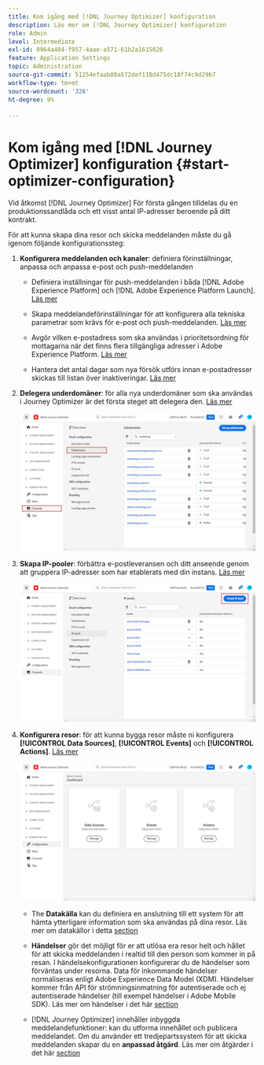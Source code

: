 ```yaml
---
title: Kom igång med [!DNL Journey Optimizer] konfiguration
description: Läs mer om [!DNL Journey Optimizer] konfiguration
role: Admin
level: Intermediate
exl-id: 0964a484-f957-4aae-a571-61b2a1615026
feature: Application Settings
topic: Administration
source-git-commit: 51254efaab08a572def118d475dc18f74c9d29b7
workflow-type: tm+mt
source-wordcount: '328'
ht-degree: 9%

---
```



# Kom igång med [!DNL Journey Optimizer] konfiguration {#start-optimizer-configuration}

Vid åtkomst [!DNL Journey Optimizer] För första gången tilldelas du en produktionssandlåda och ett visst antal IP-adresser beroende på ditt kontrakt.

För att kunna skapa dina resor och skicka meddelanden måste du gå igenom följande konfigurationssteg:

1. **Konfigurera meddelanden och kanaler**: definiera förinställningar, anpassa och anpassa e-post och push-meddelanden

   * Definiera inställningar för push-meddelanden i båda [!DNL Adobe Experience Platform] och [!DNL Adobe Experience Platform Launch]. [Läs mer](../messages/push-gs.md)

   * Skapa meddelandeförinställningar för att konfigurera alla tekniska parametrar som krävs för e-post och push-meddelanden. [Läs mer](message-presets.md)

   * Avgör vilken e-postadress som ska användas i prioritetsordning för mottagarna när det finns flera tillgängliga adresser i Adobe Experience Platform. [Läs mer](primary-email-addresses.md)

   * Hantera det antal dagar som nya försök utförs innan e-postadresser skickas till listan över inaktiveringar. [Läs mer](manage-suppression-list.md)

   <!--
    * Understand push notification flow. [Learn more](../messages/push-gs.md)
    -->

1. **Delegera underdomäner**: för alla nya underdomäner som ska användas i Journey Optimizer är det första steget att delegera den. [Läs mer](about-subdomain-delegation.md)

   ![](../assets/subdomain.png)

1. **Skapa IP-pooler**: förbättra e-postleveransen och ditt anseende genom att gruppera IP-adresser som har etablerats med din instans. [Läs mer](ip-pools.md)

   ![](../assets/ip-pool.png)

1. **Konfigurera resor**: för att kunna bygga resor måste ni konfigurera **[!UICONTROL Data Sources]**, **[!UICONTROL Events]** och **[!UICONTROL Actions]**. [Läs mer](about-data-sources-events-actions.md)

   ![](../assets/admin-menu.png)

   * The **Datakälla** kan du definiera en anslutning till ett system för att hämta ytterligare information som ska användas på dina resor. Läs mer om datakällor i detta [section](../datasource/about-data-sources.md)

   * **Händelser** gör det möjligt för er att utlösa era resor helt och hållet för att skicka meddelanden i realtid till den person som kommer in på resan. I händelsekonfigurationen konfigurerar du de händelser som förväntas under resorna. Data för inkommande händelser normaliseras enligt Adobe Experience Data Model (XDM). Händelser kommer från API för strömningsinmatning för autentiserade och ej autentiserade händelser (till exempel händelser i Adobe Mobile SDK). Läs mer om händelser i det här [section](../event/about-events.md)

   * [!DNL Journey Optimizer] innehåller inbyggda meddelandefunktioner: kan du utforma innehållet och publicera meddelandet. Om du använder ett tredjepartssystem för att skicka meddelanden skapar du en **anpassad åtgärd**. Läs mer om åtgärder i det här [section](../action/action.md)